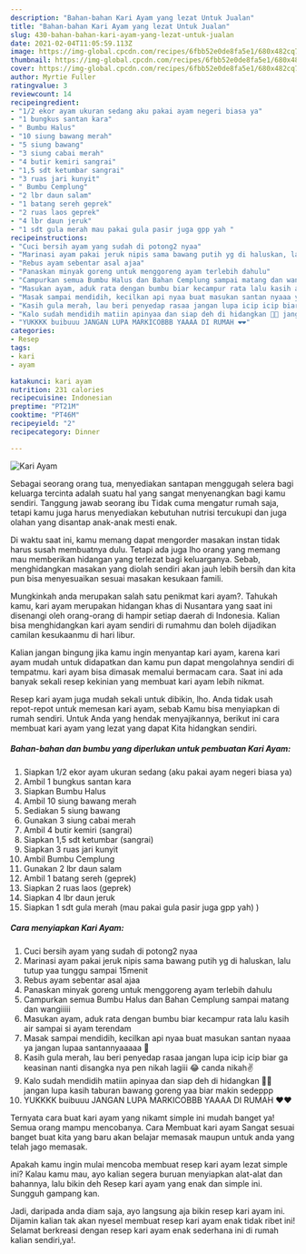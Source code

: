 ```yaml
---
description: "Bahan-bahan Kari Ayam yang lezat Untuk Jualan"
title: "Bahan-bahan Kari Ayam yang lezat Untuk Jualan"
slug: 430-bahan-bahan-kari-ayam-yang-lezat-untuk-jualan
date: 2021-02-04T11:05:59.113Z
image: https://img-global.cpcdn.com/recipes/6fbb52e0de8fa5e1/680x482cq70/kari-ayam-foto-resep-utama.jpg
thumbnail: https://img-global.cpcdn.com/recipes/6fbb52e0de8fa5e1/680x482cq70/kari-ayam-foto-resep-utama.jpg
cover: https://img-global.cpcdn.com/recipes/6fbb52e0de8fa5e1/680x482cq70/kari-ayam-foto-resep-utama.jpg
author: Myrtie Fuller
ratingvalue: 3
reviewcount: 14
recipeingredient:
- "1/2 ekor ayam ukuran sedang aku pakai ayam negeri biasa ya"
- "1 bungkus santan kara"
- " Bumbu Halus"
- "10 siung bawang merah"
- "5 siung bawang"
- "3 siung cabai merah"
- "4 butir kemiri sangrai"
- "1,5 sdt ketumbar sangrai"
- "3 ruas jari kunyit"
- " Bumbu Cemplung"
- "2 lbr daun salam"
- "1 batang sereh geprek"
- "2 ruas laos geprek"
- "4 lbr daun jeruk"
- "1 sdt gula merah mau pakai gula pasir juga gpp yah "
recipeinstructions:
- "Cuci bersih ayam yang sudah di potong2 nyaa"
- "Marinasi ayam pakai jeruk nipis sama bawang putih yg di haluskan, lalu tutup yaa tunggu sampai 15menit"
- "Rebus ayam sebentar asal ajaa"
- "Panaskan minyak goreng untuk menggoreng ayam terlebih dahulu"
- "Campurkan semua Bumbu Halus dan Bahan Cemplung sampai matang dan wangiiiii"
- "Masukan ayam, aduk rata dengan bumbu biar kecampur rata lalu kasih air sampai si ayam terendam"
- "Masak sampai mendidih, kecilkan api nyaa buat masukan santan nyaaa ya jangan lupaa santannyaaaaa 🥰"
- "Kasih gula merah, lau beri penyedap rasaa jangan lupa icip icip biar ga keasinan nanti disangka nya pen nikah lagiii 😂 canda nikah✌️"
- "Kalo sudah mendidih matiin apinyaa dan siap deh di hidangkan 🤤🤤 jangan lupa kasih taburan bawang goreng yaa biar makin sedeppp"
- "YUKKKK buibuuu JANGAN LUPA MARKICOBBB YAAAA DI RUMAH ❤️❤️"
categories:
- Resep
tags:
- kari
- ayam

katakunci: kari ayam 
nutrition: 231 calories
recipecuisine: Indonesian
preptime: "PT21M"
cooktime: "PT46M"
recipeyield: "2"
recipecategory: Dinner

---
```



![Kari Ayam](https://img-global.cpcdn.com/recipes/6fbb52e0de8fa5e1/680x482cq70/kari-ayam-foto-resep-utama.jpg)

Sebagai seorang orang tua, menyediakan santapan menggugah selera bagi keluarga tercinta adalah suatu hal yang sangat menyenangkan bagi kamu sendiri. Tanggung jawab seorang ibu Tidak cuma mengatur rumah saja, tetapi kamu juga harus menyediakan kebutuhan nutrisi tercukupi dan juga olahan yang disantap anak-anak mesti enak.

Di waktu  saat ini, kamu memang dapat mengorder masakan instan tidak harus susah membuatnya dulu. Tetapi ada juga lho orang yang memang mau memberikan hidangan yang terlezat bagi keluarganya. Sebab, menghidangkan masakan yang diolah sendiri akan jauh lebih bersih dan kita pun bisa menyesuaikan sesuai masakan kesukaan famili. 



Mungkinkah anda merupakan salah satu penikmat kari ayam?. Tahukah kamu, kari ayam merupakan hidangan khas di Nusantara yang saat ini disenangi oleh orang-orang di hampir setiap daerah di Indonesia. Kalian bisa menghidangkan kari ayam sendiri di rumahmu dan boleh dijadikan camilan kesukaanmu di hari libur.

Kalian jangan bingung jika kamu ingin menyantap kari ayam, karena kari ayam mudah untuk didapatkan dan kamu pun dapat mengolahnya sendiri di tempatmu. kari ayam bisa dimasak memalui bermacam cara. Saat ini ada banyak sekali resep kekinian yang membuat kari ayam lebih nikmat.

Resep kari ayam juga mudah sekali untuk dibikin, lho. Anda tidak usah repot-repot untuk memesan kari ayam, sebab Kamu bisa menyiapkan di rumah sendiri. Untuk Anda yang hendak menyajikannya, berikut ini cara membuat kari ayam yang lezat yang dapat Kita hidangkan sendiri.

<!--inarticleads1-->

##### Bahan-bahan dan bumbu yang diperlukan untuk pembuatan Kari Ayam:

1. Siapkan 1/2 ekor ayam ukuran sedang (aku pakai ayam negeri biasa ya)
1. Ambil 1 bungkus santan kara
1. Siapkan  Bumbu Halus
1. Ambil 10 siung bawang merah
1. Sediakan 5 siung bawang
1. Gunakan 3 siung cabai merah
1. Ambil 4 butir kemiri (sangrai)
1. Siapkan 1,5 sdt ketumbar (sangrai)
1. Siapkan 3 ruas jari kunyit
1. Ambil  Bumbu Cemplung
1. Gunakan 2 lbr daun salam
1. Ambil 1 batang sereh (geprek)
1. Siapkan 2 ruas laos (geprek)
1. Siapkan 4 lbr daun jeruk
1. Siapkan 1 sdt gula merah (mau pakai gula pasir juga gpp yah) )




<!--inarticleads2-->

##### Cara menyiapkan Kari Ayam:

1. Cuci bersih ayam yang sudah di potong2 nyaa
1. Marinasi ayam pakai jeruk nipis sama bawang putih yg di haluskan, lalu tutup yaa tunggu sampai 15menit
1. Rebus ayam sebentar asal ajaa
1. Panaskan minyak goreng untuk menggoreng ayam terlebih dahulu
1. Campurkan semua Bumbu Halus dan Bahan Cemplung sampai matang dan wangiiiii
1. Masukan ayam, aduk rata dengan bumbu biar kecampur rata lalu kasih air sampai si ayam terendam
1. Masak sampai mendidih, kecilkan api nyaa buat masukan santan nyaaa ya jangan lupaa santannyaaaaa 🥰
1. Kasih gula merah, lau beri penyedap rasaa jangan lupa icip icip biar ga keasinan nanti disangka nya pen nikah lagiii 😂 canda nikah✌️
1. Kalo sudah mendidih matiin apinyaa dan siap deh di hidangkan 🤤🤤 jangan lupa kasih taburan bawang goreng yaa biar makin sedeppp
1. YUKKKK buibuuu JANGAN LUPA MARKICOBBB YAAAA DI RUMAH ❤️❤️




Ternyata cara buat kari ayam yang nikamt simple ini mudah banget ya! Semua orang mampu mencobanya. Cara Membuat kari ayam Sangat sesuai banget buat kita yang baru akan belajar memasak maupun untuk anda yang telah jago memasak.

Apakah kamu ingin mulai mencoba membuat resep kari ayam lezat simple ini? Kalau kamu mau, ayo kalian segera buruan menyiapkan alat-alat dan bahannya, lalu bikin deh Resep kari ayam yang enak dan simple ini. Sungguh gampang kan. 

Jadi, daripada anda diam saja, ayo langsung aja bikin resep kari ayam ini. Dijamin kalian tak akan nyesel membuat resep kari ayam enak tidak ribet ini! Selamat berkreasi dengan resep kari ayam enak sederhana ini di rumah kalian sendiri,ya!.

